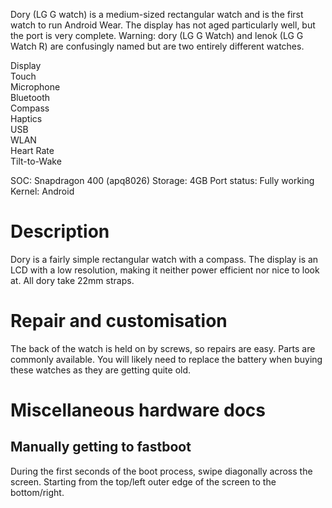 Dory (LG G watch) is a medium-sized rectangular watch and is the first watch to run Android Wear. The display has not aged particularly well, but the port is very complete.
Warning: dory (LG G Watch) and lenok (LG G Watch R) are confusingly named but are two entirely different watches.

<div class="support-row">
  <div class="support-col">Display<div class="support-col-good"></div></div>
  <div class="support-col">Touch<div class="support-col-good"></div></div>
  <div class="support-col">Microphone<div class="support-col-bad"></div></div>
  <div class="support-col">Bluetooth<div class="support-col-good"></div></div>
  <div class="support-col">Compass<div class="support-col-good"></div></div>
  <div class="support-col">Haptics<div class="support-col-good"></div></div>
  <div class="support-col">USB<div class="support-col-good"></div></div>
  <div class="support-col">WLAN<div class="support-col-good"></div></div>
  <div class="support-col">Heart Rate<div class="support-col-good"></div></div>
  <div class="support-col">Tilt-to-Wake<div class="support-col-good"></div></div>
</div>

SOC: Snapdragon 400 (apq8026)
Storage: 4GB
Port status: Fully working
Kernel: Android

# Description
Dory is a fairly simple rectangular watch with a compass. The display is an LCD with a low resolution, making it neither power efficient nor nice to look at. All dory take 22mm straps.

# Repair and customisation
The back of the watch is held on by screws, so repairs are easy. Parts are commonly available. You will likely need to replace the battery when buying these watches as they are getting quite old.

# Miscellaneous hardware docs
## Manually getting to fastboot
During the first seconds of the boot process, swipe diagonally across the screen. Starting from the top/left outer edge of the screen to the bottom/right.
